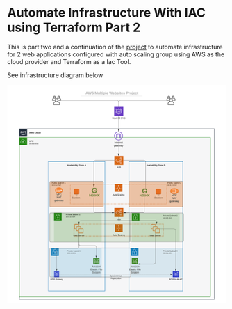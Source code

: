 # Automate Infrastructure With IAC using Terraform Part 2

This is part two and a continuation of the [project](https://github.com/oayanda/Automate-Infrastructure-With-IAC-using-Terraform-Part-1) to automate infrastructure for 2 web applications configured with auto scaling group using AWS as the cloud provider and Terraform as a Iac Tool.

See infrastructure diagram below

![infrasture](/images/a.png)